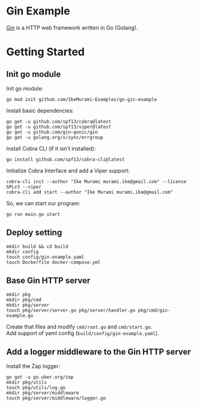 # Gin Example

[Gin](https://github.com/gin-gonic/gin) is a HTTP web framework written in Go (Golang).

# Getting Started

## Init go module

Init go module:

```
go mod init github.com/IkeMurami-Examples/go-gin-example
```

Install basic dependencies:

```
go get -u github.com/spf13/cobra@latest
go get -u github.com/spf13/viper@latest
go get -u github.com/gin-gonic/gin
go get -u golang.org/x/sync/errgroup
```

Install Cobra CLI (if it isn't installed):

```
go install github.com/spf13/cobra-cli@latest
```

Initialize Cobra Interface and add a Viper support:

```
cobra-cli init --author "Ike Murami murami.ike@gmail.com" --license GPLv3 --viper
cobra-cli add start --author "Ike Murami murami.ike@gmail.com" 
```

So, we can start our program:

```
go run main.go start
```

## Deploy setting

```
mkdir build && cd build
mkdir config
touch config/gin-example.yaml
touch Dockerfile docker-compose.yml
```

## Base Gin HTTP server

```
mkdir pkg
mkdir pkg/cmd
mkdir pkg/server
touch pkg/server/server.go pkg/server/handler.go pkg/cmd/gin-example.go
```

Create that files and modify `cmd/root.go` and `cmd/start.go`.  
Add support of yaml config (`build/config/gin-example.yaml`).

## Add a logger middleware to the Gin HTTP server

Install the Zap logger:

```
go get -u go.uber.org/zap
mkdir pkg/utils
touch pkg/utils/log.go
mkdir pkg/server/middleware
touch pkg/server/middleware/logger.go
```
